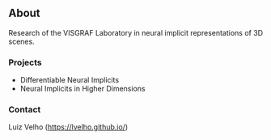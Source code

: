 ## About

Research of the VISGRAF Laboratory in neural implicit representations of 3D scenes.

### Projects

- Differentiable Neural Implicits
- Neural Implicits in Higher Dimensions

### Contact

Luiz Velho (https://lvelho.github.io/)
